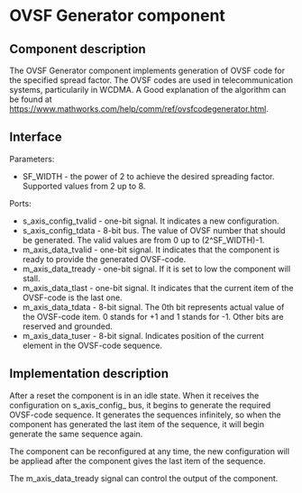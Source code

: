 # OVSF Generator component

## Component description

The OVSF Generator component implements generation of OVSF code for the specified spread factor.
The OVSF codes are used in telecommunication systems, particularily in WCDMA. A Good explanation of the algorithm can be found at https://www.mathworks.com/help/comm/ref/ovsfcodegenerator.html.

## Interface

Parameters:

* SF_WIDTH - the power of 2 to achieve the desired spreading factor. Supported values from 2 up to 8.

Ports:

* s_axis_config_tvalid - one-bit signal. It indicates a new configuration.
* s_axis_config_tdata - 8-bit bus. The value of OVSF number that should be generated. The valid values are from 0 up to (2^SF_WIDTH)-1.
* m_axis_data_tvalid - one-bit signal. It indicates that the component is ready to provide the generated OVSF-code.
* m_axis_data_tready - one-bit signal. If it is set to low the component will stall.
* m_axis_data_tlast - one-bit signal. It indicates that the current item of the OVSF-code is the last one.
* m_axis_data_tdata - 8-bit signal. The 0th bit represents actual value of the OVSF-code item. 0 stands for +1 and 1 stands for -1. Other bits are reserved and grounded.
* m_axis_data_tuser - 8-bit signal. Indicates position of the current element in the OVSF-code sequence.

## Implementation description

After a reset the component is in an idle state. When it receives the configuration on s_axis_config_ bus, it begins to generate the required OVSF-code sequence. It generates the sequences infinitely, so when the component has generated the last item of the sequence, it will begin generate the same sequence again.

The component can be reconfigured at any time, the new configuration will be appliead after the component gives the last item of the sequence.

The m_axis_data_tready signal can control the output of the component.
